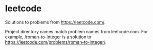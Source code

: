 # leetcode
Solutions to problems from https://leetcode.com/. 

Project directory names match problem names from leetcode.com. For example, [/roman-to-integer](/roman-to-integer) is a solution to https://leetcode.com/problems/roman-to-integer/.
